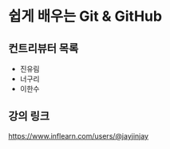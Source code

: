 # 쉽게 배우는 Git & GitHub

## 컨트리뷰터 목록

- 진유림
- 너구리
- 이한수

## 강의 링크

https://www.inflearn.com/users/@jayjinjay
